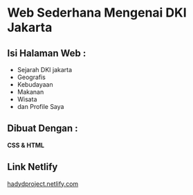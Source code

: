 # Web Sederhana Mengenai DKI Jakarta

## Isi Halaman Web :

* Sejarah DKI jakarta
* Geografis
* Kebudayaan
* Makanan
* Wisata
* dan Profile Saya

## Dibuat Dengan :
**CSS & HTML**

## Link Netlify 
[hadydproject.netlify.com](https://hadydproject.netlify.com/)